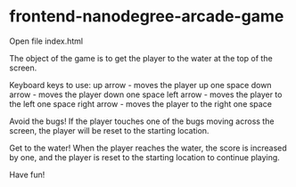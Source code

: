 frontend-nanodegree-arcade-game
===============================

Open file index.html

The object of the game is to get the player to the water at the top of the screen.

Keyboard keys to use:
up arrow - moves the player up one space
down arrow - moves the player down one space
left arrow - moves the player to the left one space
right arrow - moves the player to the right one space

Avoid the bugs! If the player touches one of the bugs moving across the screen, the player will be reset to the starting location.

Get to the water! When the player reaches the water, the score is increased by one, and the player is reset to the starting location to continue playing.

Have fun!